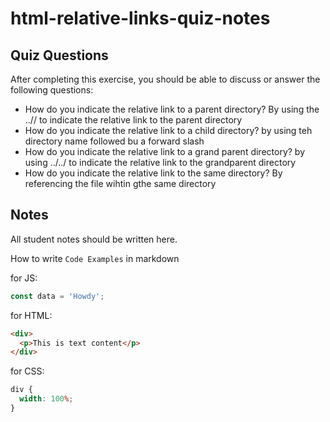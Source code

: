 # html-relative-links-quiz-notes

## Quiz Questions

After completing this exercise, you should be able to discuss or answer the following questions:

- How do you indicate the relative link to a parent directory?
  By using the ..// to indicate the relative link to the parent directory
- How do you indicate the relative link to a child directory?
  by using teh directory name followed bu a forward slash
- How do you indicate the relative link to a grand parent directory?
  by using ../../ to indicate the relative link to the grandparent directory
- How do you indicate the relative link to the same directory?
  By referencing the file wihtin gthe same directory

## Notes

All student notes should be written here.

How to write `Code Examples` in markdown

for JS:

```javascript
const data = 'Howdy';
```

for HTML:

```html
<div>
  <p>This is text content</p>
</div>
```

for CSS:

```css
div {
  width: 100%;
}
```
